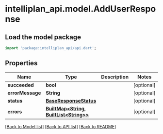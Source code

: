 # intelliplan_api.model.AddUserResponse

## Load the model package
```dart
import 'package:intelliplan_api/api.dart';
```

## Properties
Name | Type | Description | Notes
------------ | ------------- | ------------- | -------------
**succeeded** | **bool** |  | [optional] 
**errorMessage** | **String** |  | [optional] 
**status** | [**BaseResponseStatus**](BaseResponseStatus.md) |  | [optional] 
**errors** | [**BuiltMap&lt;String, BuiltList&lt;String&gt;&gt;**](BuiltList.md) |  | [optional] 

[[Back to Model list]](../README.md#documentation-for-models) [[Back to API list]](../README.md#documentation-for-api-endpoints) [[Back to README]](../README.md)


